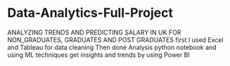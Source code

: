 # Data-Analytics-Full-Project
ANALYZING TRENDS AND PREDICTING  SALARY IN UK FOR NON_GRADUATES, GRADUATES AND POST GRADUATES
first I used Excel and Tableau for data cleaning
Then done Analysis python notebook and using ML techniques
get insights and trends by using Power BI 
